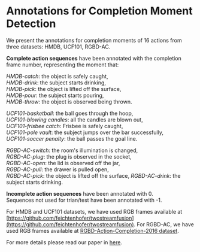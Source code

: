 # Annotations for Completion Moment Detection
We present the annotations for completion moments of 16 actions from three datasets: HMDB, UCF101, RGBD-AC.  
  
**Complete action sequences** have been annotated with the completion frame number, representing the moment that:  
  
*HMDB-catch*: the object is safely caught,  
*HMDB-drink*:  the subject starts drinking,  
*HMDB-pick*: the object is lifted off the surface,  
*HMDB-pour*: the subject starts pouring,  
*HMDB-throw*: the object is observed being thrown.  
  
*UCF101-basketball*: the ball goes through the hoop,  
*UCF101-blowing candles*:  all the candles are blown out,  
*UCF101-frisbee catch*: Frisbee is safely caught,  
*UCF101-pole vault*: the subject jumps over the bar successfully,  
*UCF101-soccer penalty*: the ball passes the goal line.  
  
*RGBD-AC-switch*: the room's illumination is changed,  
*RGBD-AC-plug*:  the plug is observed in the socket,  
*RGBD-AC-open*: the lid is observed off the jar,  
*RGBD-AC-pull*: the drawer is pulled open,  
*RGBD-AC-pick*: the object is lifted off the surface,
*RGBD-AC-drink*: the subject starts drinking.  
  
  
**Incomplete action sequences** have been annotated with 0.  
Sequences not used for trian/test have been annotated with -1.  

For HMDB and UCF101 datasets, we have used RGB frames available at [https://github.com/feichtenhofer/twostreamfusion](https://github.com/feichtenhofer/twostreamfusion). For RGBD-AC, we have used RGB frames available at [RGBD-Action-Completion-2016 dataset](http://dx.doi.org/10.5523/bris.66qry08cv1fj1eunwxwob3fjz).  

For more details please read our paper in [here](https://arxiv.org/abs/1805.06749).
